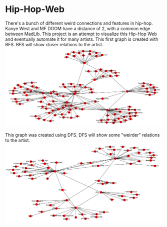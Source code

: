 # Hip-Hop-Web
There's a bunch of different weird connections and features in hip-hop.  Kanye West and MF DOOM have a distance of 2, with a common edge between MadLib.  This project is an attempt to visualize this Hip-Hop Web and eventually automate it for many artists.
This first graph is created with BFS.  BFS will show closer relations to the artist.
![Test BFS with Kanye West Root](https://github.com/Jiafi/Hip-Hop-Web/blob/master/graph_test_2.png?raw=true)

This graph was created using DFS.  DFS will show some "weirder" relations to the artist.
![Test DFS with Kanye West Root](https://github.com/Jiafi/Hip-Hop-Web/blob/master/graph_test_dfs_1.png?raw=true)
